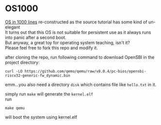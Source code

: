 # OS1000

<a href="https://operating-system-in-1000-lines.vercel.app/zh/">OS in 1000 lines</a>
re-constructed as the source tutorial has some kind of un-elegant  
It turns out that this OS is not suitable for persistent use as it always runs into panic after a second boot.  
But anyway, a great toy for operating system teaching, isn't it?  
Please feel free to fork this repo and modify it.  

after cloning the repo, run following command to download OpenSBI in the project directory:
```shell
curl -LO https://github.com/qemu/qemu/raw/v8.0.4/pc-bios/opensbi-riscv32-generic-fw_dynamic.bin
```

emm...you also need a directory ``disk`` which contains file like ``hello.txt`` in it.

simply run ``make`` will generate the ``kernel.elf``  
run
```shell
make qemu
```
will boot the system using kernel.elf

